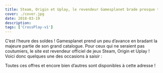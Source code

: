 ```yaml
---
title: Steam, Origin et Uplay, le revendeur Gamesplanet brade presque tout !
cover: ./cover.jpg
date: 2018-03-19
description: 
tags: ['CrossPlay-v1']
---
```

C’est l’heure des soldes ! Gamesplanet prend un peu d’avance en bradant la majeure partie de son grand catalogue. Pour ceux qui ne seraient pas coutumiers, le site est revendeur officiel de jeux Steam, Origin et Uplay ! Voici donc quelques une des occasions à saisir :

Toutes ces offres et encore bien d’autres sont disponibles à cette adresse !

